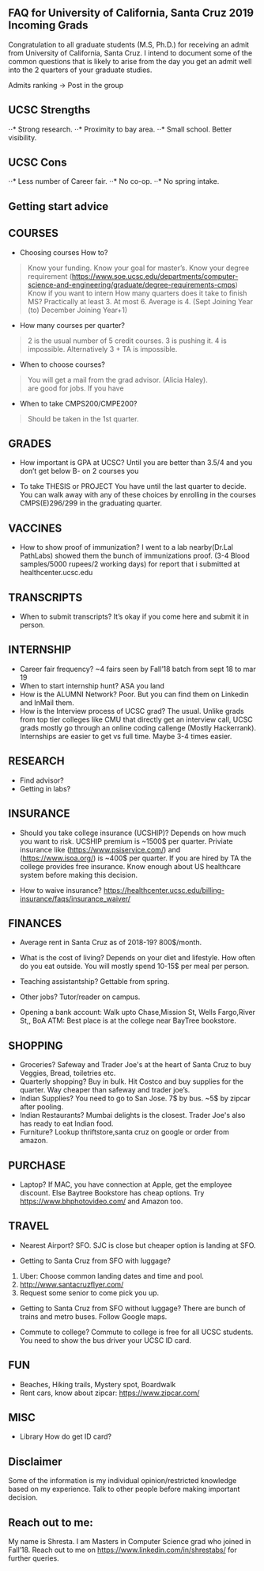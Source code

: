 ## FAQ for University of California, Santa Cruz 2019 Incoming Grads

Congratulation  to all graduate students (M.S, Ph.D.) for receiving an admit from University of California, Santa Cruz. I intend to document some of the common questions that is likely to arise from the day you get an admit well into the 2 quarters of your graduate studies. 

Admits ranking -> Post in the group

UCSC Strengths
------
⋅⋅* Strong research.
⋅⋅* Proximity to bay area.
⋅⋅* Small school. Better visibility.

UCSC Cons
------
⋅⋅* Less number of Career fair.
⋅⋅* No co-op.
⋅⋅* No spring intake.

Getting start advice
------

COURSES
------
- Choosing courses How to?  
> Know your funding. Know your goal for master’s. Know your degree requirement (https://www.soe.ucsc.edu/departments/computer-science-and-engineering/graduate/degree-requirements-cmps) Know if you want to intern
How many quarters does it take to finish MS? Practically at least 3. At most 6. Average is 4. (Sept Joining Year (to) December Joining Year+1)
- How many courses per quarter? 
> 2 is the usual number of 5 credit courses. 3 is pushing it. 4 is impossible. Alternatively 3 + TA is impossible. 
- When to choose courses?
> You will get a mail from the grad advisor. (Alicia Haley).  
are good for jobs. If you have 
- When to take CMPS200/CMPE200? 
> Should be taken in the 1st quarter. 


GRADES
------
- How important is GPA at UCSC? 
Until you are better than 3.5/4 and you don’t get below B- on 2 courses you

- To take THESIS or PROJECT
You have until the last quarter to decide. You can walk away with any of these choices by enrolling in the courses CMPS(E)296/299 in the graduating quarter. 

VACCINES
------
- How to show proof of immunization? 
I went to a lab nearby(Dr.Lal PathLabs) showed them the bunch of immunizations proof. (3-4 Blood samples/5000 rupees/2 working days) for report that i submitted at healthcenter.ucsc.edu 


TRANSCRIPTS
------
- When to submit transcripts?
It’s okay if you come here and submit it in person.

INTERNSHIP
------
- Career fair frequency?
~4 fairs seen by Fall’18 batch from sept 18 to mar 19
- When to start internship hunt? 
ASA you land
- How is the ALUMNI Network?
Poor. But you can find them on Linkedin and InMail them.
- How is the Interview process of UCSC grad?
The usual. Unlike grads from top tier colleges like CMU that directly get an interview call, UCSC grads mostly go through an online coding callenge (Mostly Hackerrank). Internships are easier to get vs full time. Maybe 3-4 times easier. 


RESEARCH
------
- Find advisor?
- Getting in labs?


INSURANCE
------
- Should you take college insurance (UCSHIP)? 
Depends on how much you want to risk. UCSHIP premium is ~1500$ per quarter. Priviate insurance like (https://www.psiservice.com/) and (https://www.isoa.org/) is ~400$ per quarter. If you are hired by TA the college provides free insurance. Know enough about US healthcare system before making this decision. 

- How to waive insurance? 
https://healthcenter.ucsc.edu/billing-insurance/faqs/insurance_waiver/


FINANCES
------
- Average rent in Santa Cruz as of 2018-19? 
800$/month.
- What is the cost of living? 
Depends on your diet and lifestyle. How often do you eat outside. You will mostly spend 10-15$ per meal per person.

- Teaching assistantship?
Gettable from spring. 

- Other jobs? 
Tutor/reader on campus. 

- Opening a bank account: Walk upto Chase,Mission St, Wells Fargo,River St,, BoA 
ATM: Best place is at the college near BayTree bookstore. 

SHOPPING
------
- Groceries?
Safeway and Trader Joe's at the heart of Santa Cruz to buy Veggies, Bread, toiletries etc.
- Quarterly shopping?
Buy in bulk. Hit Costco and buy supplies for the quarter. Way cheaper than safeway and trader joe’s.
- Indian Supplies?
You need to go to San Jose. 7$ by bus. ~5$ by zipcar after pooling.
- Indian Restaurants? 
Mumbai delights is the closest. Trader Joe's also has ready to eat Indian food.
- Furniture?
Lookup thriftstore,santa cruz on google or order from amazon. 

PURCHASE
------
- Laptop? 
If MAC, you have connection at Apple, get the employee discount. Else Baytree Bookstore has cheap options. Try https://www.bhphotovideo.com/ and Amazon too. 

TRAVEL
------
- Nearest Airport?
SFO. SJC is close but cheaper option is landing at SFO. 

- Getting to Santa Cruz from SFO with luggage? 
1. Uber: Choose common landing dates and time and pool.
2. http://www.santacruzflyer.com/ 
3. Request some senior to come pick you up.

- Getting to Santa Cruz from SFO without luggage? 
There are bunch of trains and metro buses. Follow Google maps.  

- Commute to college? 
Commute to college is free for all UCSC students. You need to show the bus driver your UCSC ID card. 
 
FUN
------
- Beaches, Hiking trails, Mystery spot, Boardwalk
- Rent cars, know about zipcar: https://www.zipcar.com/ 

MISC
------
- Library 
How do get ID card? 

Disclaimer
-------
Some of the information is my individual opinion/restricted knowledge based on my experience. Talk to other people before making important decision.

Reach out to me:
-----------
My name is Shresta. I am Masters in Computer Science grad who joined in Fall’18. Reach out to me on
https://www.linkedin.com/in/shrestabs/ for further queries. 


<!-- .You can use the [editor on GitHub](https://github.com/shrestabs/ucsc-incominggrad/edit/master/README.md) to maintain and preview the content for your website in Markdown files. -->

<!--
### Markdown

Markdown is a lightweight and easy-to-use syntax for styling your writing. It includes conventions for

```markdown
Syntax highlighted code block

# Header 1
## Header 2
### Header 3

- Bulleted
- List

1. Numbered
2. List

**Bold** and _Italic_ and `Code` text

[Link](url) and ![Image](src)
```

 
Whenever you commit to this repository, GitHub Pages will run [Jekyll](https://jekyllrb.com/) to rebuild the pages in your site, from the content in your Markdown files.



For more details see [GitHub Flavored Markdown](https://guides.github.com/features/mastering-markdown/).

### Jekyll Themes

Your Pages site will use the layout and styles from the Jekyll theme you have selected in your [repository settings](https://github.com/shrestabs/ucsc-incominggrad/settings). The name of this theme is saved in the Jekyll `_config.yml` configuration file.

### Support or Contact

Having trouble with Pages? Check out our [documentation](https://help.github.com/categories/github-pages-basics/) or [contact support](https://github.com/contact) and we’ll help you sort it out.
-->